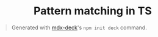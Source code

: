<h1 align="center">Pattern matching in TS</h1>

> Generated with [mdx-deck](https://github.com/jxnblk/mdx-deck)'s `npm init deck` command.
